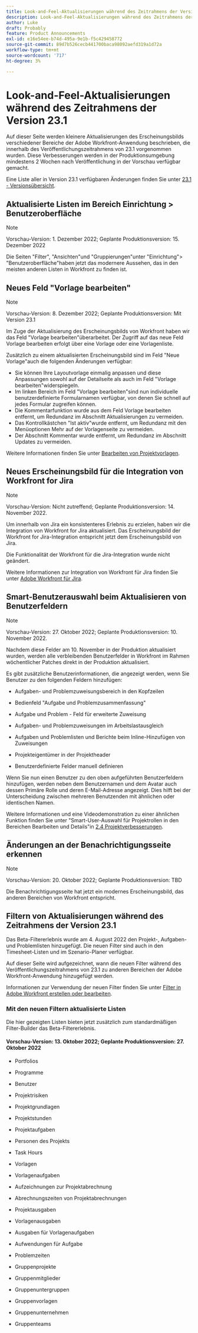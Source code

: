 ```yaml
---
title: Look-and-Feel-Aktualisierungen während des Zeitrahmens der Version 23.1
description: Look-and-Feel-Aktualisierungen während des Zeitrahmens der Version 23.1
author: Luke
draft: Probably
feature: Product Announcements
exl-id: e16e54ee-b74d-495a-9e1b-f5c429458772
source-git-commit: 89d7b526cecb441700baca98092aefd319a1d72a
workflow-type: tm+mt
source-wordcount: '717'
ht-degree: 3%

---
```


# Look-and-Feel-Aktualisierungen während des Zeitrahmens der Version 23.1

Auf dieser Seite werden kleinere Aktualisierungen des Erscheinungsbilds verschiedener Bereiche der Adobe Workfront-Anwendung beschrieben, die innerhalb des Veröffentlichungszeitrahmens von 23.1 vorgenommen wurden. Diese Verbesserungen werden in der Produktionsumgebung mindestens 2 Wochen nach Veröffentlichung in der Vorschau verfügbar gemacht.

Eine Liste aller in Version 23.1 verfügbaren Änderungen finden Sie unter [23.1 - Versionsübersicht](/help/quicksilver/product-announcements/product-releases/23.1-release-activity/23-1-release-overview.md).

## Aktualisierte Listen im Bereich Einrichtung > Benutzeroberfläche

>[!NOTE]
>
>Vorschau-Version: 1. Dezember 2022; Geplante Produktionsversion: 15. Dezember 2022

Die Seiten &quot;Filter&quot;, &quot;Ansichten&quot;und &quot;Gruppierungen&quot;unter &quot;Einrichtung&quot;> &quot;Benutzeroberfläche&quot;haben jetzt das modernere Aussehen, das in den meisten anderen Listen in Workfront zu finden ist.

## Neues Feld &quot;Vorlage bearbeiten&quot;

>[!NOTE]
>
>Vorschau-Version: 8. Dezember 2022; Geplante Produktionsversion: Mit Version 23.1

Im Zuge der Aktualisierung des Erscheinungsbilds von Workfront haben wir das Feld &quot;Vorlage bearbeiten&quot;überarbeitet. Der Zugriff auf das neue Feld Vorlage bearbeiten erfolgt über eine Vorlage oder eine Vorlagenliste.

Zusätzlich zu einem aktualisierten Erscheinungsbild sind im Feld &quot;Neue Vorlage&quot;auch die folgenden Änderungen verfügbar:

* Sie können Ihre Layoutvorlage einmalig anpassen und diese Anpassungen sowohl auf der Detailseite als auch im Feld &quot;Vorlage bearbeiten&quot;widerspiegeln.
* Im linken Bereich im Feld &quot;Vorlage bearbeiten&quot;sind nun individuelle benutzerdefinierte Formularnamen verfügbar, von denen Sie schnell auf jedes Formular zugreifen können.
* Die Kommentarfunktion wurde aus dem Feld Vorlage bearbeiten entfernt, um Redundanz im Abschnitt Aktualisierungen zu vermeiden.
* Das Kontrollkästchen &quot;Ist aktiv&quot;wurde entfernt, um Redundanz mit den Menüoptionen Mehr auf der Vorlagenseite zu vermeiden.
* Der Abschnitt Kommentar wurde entfernt, um Redundanz im Abschnitt Updates zu vermeiden.

Weitere Informationen finden Sie unter [Bearbeiten von Projektvorlagen](/help/quicksilver/manage-work/projects/create-and-manage-templates/edit-templates.md).

## Neues Erscheinungsbild für die Integration von Workfront for Jira

>[!NOTE]
>
>Vorschau-Version: Nicht zutreffend; Geplante Produktionsversion: 14. November 2022.

Um innerhalb von Jira ein konsistenteres Erlebnis zu erzielen, haben wir die Integration von Workfront for Jira aktualisiert. Das Erscheinungsbild der Workfront for Jira-Integration entspricht jetzt dem Erscheinungsbild von Jira.

Die Funktionalität der Workfront für die Jira-Integration wurde nicht geändert.

Weitere Informationen zur Integration von Workfront für Jira finden Sie unter [Adobe Workfront für Jira](/help/quicksilver/workfront-integrations-and-apps/use-workfront-with-jira/workfront-for-jira.md).

## Smart-Benutzerauswahl beim Aktualisieren von Benutzerfeldern

>[!NOTE]
>
>Vorschau-Version: 27. Oktober 2022; Geplante Produktionsversion: 10. November 2022.
>
>Nachdem diese Felder am 10. November in der Produktion aktualisiert wurden, werden alle verbleibenden Benutzerfelder in Workfront im Rahmen wöchentlicher Patches direkt in der Produktion aktualisiert.

Es gibt zusätzliche Benutzerinformationen, die angezeigt werden, wenn Sie Benutzer zu den folgenden Feldern hinzufügen:

* Aufgaben- und Problemzuweisungsbereich in den Kopfzeilen

* Bedienfeld &quot;Aufgabe und Problemzusammenfassung&quot;

* Aufgabe und Problem - Feld für erweiterte Zuweisung

* Aufgaben- und Problemzuweisungen im Arbeitslastausgleich

* Aufgaben und Problemlisten und Berichte beim Inline-Hinzufügen von Zuweisungen

* Projekteigentümer in der Projektheader

* Benutzerdefinierte Felder manuell definieren

Wenn Sie nun einen Benutzer zu den oben aufgeführten Benutzerfeldern hinzufügen, werden neben dem Benutzernamen und dem Avatar auch dessen Primäre Rolle und deren E-Mail-Adresse angezeigt. Dies hilft bei der Unterscheidung zwischen mehreren Benutzenden mit ähnlichen oder identischen Namen.

Weitere Informationen und eine Videodemonstration zu einer ähnlichen Funktion finden Sie unter &quot;Smart-User-Auswahl für Projektrollen in den Bereichen Bearbeiten und Details&quot;in [2.4 Projektverbesserungen](/help/quicksilver/product-announcements/product-releases/22.4-release-activity/22-4-project-enhancements.md).

## Änderungen an der Benachrichtigungsseite erkennen

>[!NOTE]
>
>Vorschau-Version: 20. Oktober 2022; Geplante Produktionsversion: TBD <!-- Phased rollout beginning on November 3, with availability for all customers by November 17, 2022. -->

Die Benachrichtigungsseite hat jetzt ein modernes Erscheinungsbild, das anderen Bereichen von Workfront entspricht.

## Filtern von Aktualisierungen während des Zeitrahmens der Version 23.1

Das Beta-Filtererlebnis wurde am 4. August 2022 den Projekt-, Aufgaben- und Problemlisten hinzugefügt. Die neuen Filter sind auch in den Timesheet-Listen und im Szenario-Planer verfügbar.

Auf dieser Seite wird aufgezeichnet, wann die neuen Filter während des Veröffentlichungszeitrahmens von 23.1 zu anderen Bereichen der Adobe Workfront-Anwendung hinzugefügt werden.

Informationen zur Verwendung der neuen Filter finden Sie unter [Filter in Adobe Workfront erstellen oder bearbeiten](/help/quicksilver/reports-and-dashboards/reports/reporting-elements/create-filters.md).

### Mit den neuen Filtern aktualisierte Listen

Die hier gezeigten Listen bieten jetzt zusätzlich zum standardmäßigen Filter-Builder das Beta-Filtererlebnis.

#### Vorschau-Version: 13. Oktober 2022; Geplante Produktionsversion: 27. Oktober 2022

* Portfolios

* Programme

* Benutzer

* Projektrisiken

* Projektgrundlagen

* Projektstunden

* Projektaufgaben

* Personen des Projekts

* Task Hours

* Vorlagen

* Vorlagenaufgaben

* Aufzeichnungen zur Projektabrechnung

* Abrechnungszeiten von Projektabrechnungen

* Projektausgaben

* Vorlagenausgaben

* Ausgaben für Vorlagenaufgaben

* Aufwendungen für Aufgabe

* Problemzeiten

* Gruppenprojekte

* Gruppenmitglieder

* Gruppenuntergruppen

* Gruppenvorlagen

* Gruppenunternehmen

* Gruppenteams
